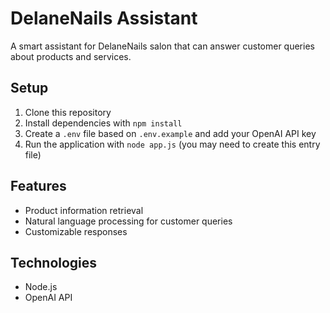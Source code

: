 # DelaneNails Assistant

A smart assistant for DelaneNails salon that can answer customer queries about products and services.

## Setup

1. Clone this repository
2. Install dependencies with `npm install`
3. Create a `.env` file based on `.env.example` and add your OpenAI API key
4. Run the application with `node app.js` (you may need to create this entry file)

## Features

- Product information retrieval
- Natural language processing for customer queries
- Customizable responses

## Technologies

- Node.js
- OpenAI API
